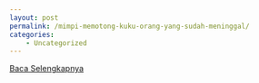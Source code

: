 ```yaml
---
layout: post
permalink: /mimpi-memotong-kuku-orang-yang-sudah-meninggal/
categories:
    - Uncategorized
---
```


[Baca Selengkapnya](/06)